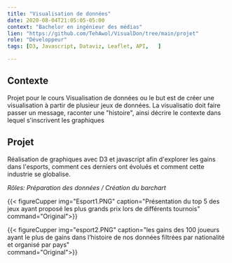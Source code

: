 ```yaml
---
title: "Visualisation de données"
date: 2020-08-04T21:05:05-05:00
context: "Bachelor en ingénieur des médias"
lien: "https://github.com/TehAwol/VisualDon/tree/main/projet"
role: "Développeur"
tags: [D3, Javascript, Dataviz, Leaflet, API,   ]

---
```

## Contexte
Projet pour le cours Visualisation de données ou le but est de créer une visualisation à partir de plusieur jeux de données. La visualisatio doit faire passer un message, raconter une "histoire", ainsi décrire le contexte dans lequel s'inscrivent les graphiques

## Projet
Réalisation de graphiques avec D3 et javascript afin d'explorer les gains dans l'esports, comment ces derniers ont évolués et comment cette industrie se globalise.

*Rôles: Préparation des données / Création du barchart*

{{< figureCupper
img="Esport1.PNG" 
caption="Présentation du top 5 des jeux ayant proposé les plus grands prix lors de différents tournois"  
command="Original">}}

{{< figureCupper
img="esport2.PNG" 
caption="les gains des 100 joueurs ayant le plus de gains dans l’histoire de nos données filtrées par nationalité et organisé par pays"  
command="Original">}}